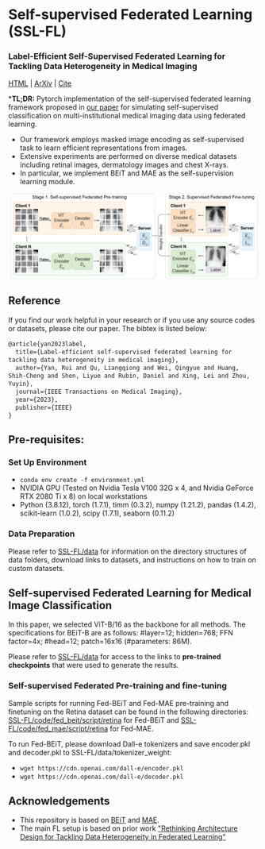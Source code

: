 Self-supervised Federated Learning (SSL-FL)
===========
### Label-Efficient Self-Supervised Federated Learning for Tackling Data Heterogeneity in Medical Imaging 

[HTML](https://ieeexplore.ieee.org/document/10004993) | [ArXiv](https://arxiv.org/abs/2205.08576) | [Cite](#reference)

***TL;DR:** Pytorch implementation of the self-supervised federated learning framework proposed in [our paper](https://arxiv.org/pdf/2205.08576.pdf) for simulating self-supervised classification on multi-institutional medical imaging data using federated learning.

- Our framework employs masked image encoding as self-supervised task to learn efficient representations from images.
- Extensive experiments are performed on diverse medical datasets including retinal images, dermatology images and chest X-rays.
- In particular, we implement BEiT and MAE as the self-supervision learning module.

<!-- [<img src="figure1.png" width="300px" align="left" />] -->
<img src="figure2.png" width="800px" align="center" />

## Reference
If you find our work helpful in your research or if you use any source codes or datasets, please cite our paper. The bibtex is listed below:

```
@article{yan2023label,
  title={Label-efficient self-supervised federated learning for tackling data heterogeneity in medical imaging},
  author={Yan, Rui and Qu, Liangqiong and Wei, Qingyue and Huang, Shih-Cheng and Shen, Liyue and Rubin, Daniel and Xing, Lei and Zhou, Yuyin},
  journal={IEEE Transactions on Medical Imaging},
  year={2023},
  publisher={IEEE}
}
```

## Pre-requisites:
### Set Up Environment
* ```conda env create -f environment.yml```
* NVIDIA GPU (Tested on Nvidia Tesla V100 32G x 4, and Nvidia GeForce RTX 2080 Ti x 8) on local workstations
* Python (3.8.12), torch (1.7.1), timm (0.3.2), numpy (1.21.2), pandas (1.4.2), scikit-learn (1.0.2), scipy (1.7.1), seaborn (0.11.2)
<!--* then ```pip install torch===1.7.1+cu110 torchvision===0.8.2+cu110 torchaudio===0.7.2 -f https://download.pytorch.org/whl/torch_stable.html```-->

### Data Preparation
Please refer to [SSL-FL/data](https://github.com/rui-yan/SSL-FL/tree/main/data) for information on the directory structures of data folders, download links to datasets, and instructions on how to train on custom datasets.

## Self-supervised Federated Learning for Medical Image Classification

In this paper, we selected ViT-B/16 as the backbone for all methods. The specifications for BEiT-B are as follows: #layer=12; hidden=768; FFN factor=4x; #head=12; patch=16x16 (#parameters: 86M).

Please refer to [SSL-FL/data](https://github.com/rui-yan/SSL-FL/tree/main/data) for access to the links to **pre-trained checkpoints** that were used to generate the results.

### Self-supervised Federated Pre-training and fine-tuning

Sample scripts for running Fed-BEiT and Fed-MAE pre-training and finetuning on the Retina dataset can be found in the following directories: [SSL-FL/code/fed_beit/script/retina](https://github.com/rui-yan/SSL-FL/blob/main/code/fed_beit/script/retina/retina_split1_ssl.sh) for Fed-BEiT and [SSL-FL/code/fed_mae/script/retina](https://github.com/rui-yan/SSL-FL/blob/main/code/fed_mae/script/retina/retina_split1_ssl.sh) for Fed-MAE.

To run Fed-BEiT, please download Dall-e tokenizers and save encoder.pkl and decoder.pkl to SSL-FL/data/tokenizer_weight: 
- ```wget https://cdn.openai.com/dall-e/encoder.pkl```
- ```wget https://cdn.openai.com/dall-e/decoder.pkl```

## Acknowledgements
* This repository is based on [BEiT](https://github.com/microsoft/unilm/tree/master/beit) and [MAE](https://github.com/facebookresearch/mae).
* The main FL setup is based on prior work ["Rethinking Architecture Design for Tackling Data Heterogeneity in Federated Learning"](https://github.com/Liangqiong/ViT-FL-main)
